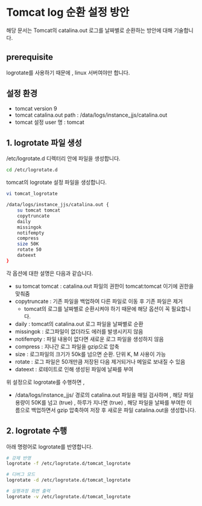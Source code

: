 # Tomcat log 순환 설정 방안
해당 문서는 Tomcat의 catalina.out 로그를 날짜별로 순환하는 방안에 대해 기술합니다.

## prerequisite
logrotate를 사용하기 때문에 , linux 서버여야만 합니다.

## 설정 환경
- tomcat version 9
- tomcat catalina.out path : /data/logs/instance_jjs/catalina.out 
- tomcat 설정 user 명 : tomcat

## 1. logrotate 파일 생성
/etc/logrotate.d 디렉터리 안에 파일을 생성합니다.

```bash
cd /etc/logrotate.d
```

tomcat의 logrotate 설정 파일을 생성합니다.
```bash
vi tomcat_logrotate

/data/logs/instance_jjs/catalina.out {
    su tomcat tomcat
    copytruncate
    daily
    missingok
    notifempty
    compress
    size 50K
    rotate 50
    dateext
}
```

각 옵션에 대한 설명은 다음과 같습니다.
- su tomcat tomcat : catalina.out 파일의 권한이 tomcat:tomcat 이기에 권한을 맞춰줌
- copytruncate : 기존 파일을 백업하여 다른 파일로 이동 후 기존 파일은 제거
    - tomcat의 로그를 날짜별로 순환시켜야 하기 때문에 해당 옵션이 꼭 필요합니다.
- daily : tomcat의 catalina.out 로그 파일을 날짜별로 순환 
- missingok : 로그파일이 없더라도 에러를 발생시키지 않음
- notifempty : 파일 내용이 없다면 새로운 로그 파일을 생성하지 않음
- compress : 지나간 로그 파일을 gzip으로 압축
- size : 로그파일의 크기가 50k를 넘으면 순환. 단위 K, M 사용이 가능
- rotate : 로그 파일은 50개만큼 저장된 다음 제거되거나 메일로 보내질 수 있음
- dateext : 로테이트로 인해 생성된 파일에 날짜를 부여

위 설정으로 logrotate를 수행하면 ,
- /data/logs/instance_jjs/ 경로의 catalina.out 파일을 매일 검사하며 , 해당 파일 용량이 50K를 넘고 (true) , 하루가 지나면 (true) , 해당 파일을 날짜를 부여한 이름으로 백업하면서
gzip 압축하여 저장 후 새로운 파일 catalina.out을 생성합니다. 

## 2. logrotate 수행
아래 명령어로 logrotate를 반영합니다.

```bash
# 강제 반영
logrotate -f /etc/logrotate.d/tomcat_logrotate

# 디버그 모드
logrotate -d /etc/logrotate.d/tomcat_logrotate

# 실행과정 화면 출력
logrotate -v /etc/logrotate.d/tomcat_logrotate
```